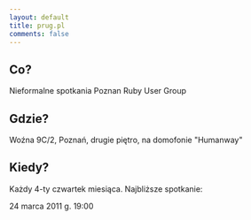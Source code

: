 ```yaml
---
layout: default
title: prug.pl
comments: false
---
```


Co?
---

Nieformalne spotkania Poznan Ruby User Group

Gdzie?
------

Woźna 9C/2, Poznań, drugie piętro, na domofonie "Humanway"

Kiedy?
------

Każdy 4-ty czwartek miesiąca. Najbliższe spotkanie:

24 marca 2011 g. 19:00
